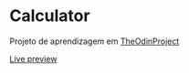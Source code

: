 # Calculator
Projeto de aprendizagem em [TheOdinProject](https://www.theodinproject.com/paths/foundations/courses/foundations/lessons/calculator)

[Live preview](https://vimarteleto.github.io/calculator/)
